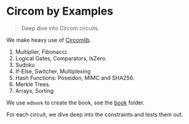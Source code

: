# Circom by Examples

> Deep dive into Circom circuits.

We make heavy use of [Circomlib](./node_modules/circomlib/circuits).

1. Multiplier, Fibonacci.
1. Logical Gates, Comparators, IsZero.
1. Sudoku
1. If-Else, Switcher, Multiplexing
1. Hash Functions: Poseidon, MIMC and SHA256.
1. Merkle Trees.
1. Arrays, Sorting

We use `mdbook` to create the book, see the [book](./book/) folder.

For each circuit, we dive deep into the constraints and tests them out.
